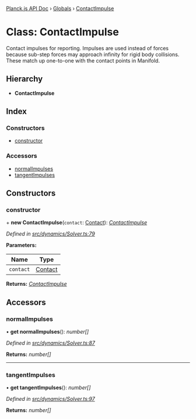 [Planck.js API Doc](../README.md) › [Globals](../globals.md) › [ContactImpulse](contactimpulse.md)

# Class: ContactImpulse

Contact impulses for reporting. Impulses are used instead of forces because
sub-step forces may approach infinity for rigid body collisions. These match
up one-to-one with the contact points in Manifold.

## Hierarchy

* **ContactImpulse**

## Index

### Constructors

* [constructor](contactimpulse.md#constructor)

### Accessors

* [normalImpulses](contactimpulse.md#normalimpulses)
* [tangentImpulses](contactimpulse.md#tangentimpulses)

## Constructors

###  constructor

\+ **new ContactImpulse**(`contact`: [Contact](contact.md)): *[ContactImpulse](contactimpulse.md)*

*Defined in [src/dynamics/Solver.ts:79](https://github.com/shakiba/planck.js/blob/acc3bd8/src/dynamics/Solver.ts#L79)*

**Parameters:**

Name | Type |
------ | ------ |
`contact` | [Contact](contact.md) |

**Returns:** *[ContactImpulse](contactimpulse.md)*

## Accessors

###  normalImpulses

• **get normalImpulses**(): *number[]*

*Defined in [src/dynamics/Solver.ts:87](https://github.com/shakiba/planck.js/blob/acc3bd8/src/dynamics/Solver.ts#L87)*

**Returns:** *number[]*

___

###  tangentImpulses

• **get tangentImpulses**(): *number[]*

*Defined in [src/dynamics/Solver.ts:97](https://github.com/shakiba/planck.js/blob/acc3bd8/src/dynamics/Solver.ts#L97)*

**Returns:** *number[]*
